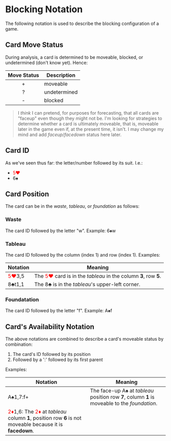 # Blocking Notation

The following notation is used to describe the blocking configuration of a game.

## Card Move Status

During analysis, a card is determined to be moveable, blocked, or undetermined (don't know yet).  Hence:

| **Move Status** | **Description** |
| :-: | --- |
| + | moveable |
| ? | undetermined |
| - | blocked |

> I *think* I can pretend, for purposes for forecasting, that all cards are "faceup" even though they might not be.  I'm looking for strategies to determine whether a card is ultimately moveable, that is, moveable later in the game even if, at the present time, it isn't.  I may change my mind and add *faceup*/*facedown* status here later.

## Card ID

As we've seen thus far: the letter/number followed by its suit.  I.e.:

* <span style="color:red">5❤️</span>
* 6♠️

## Card Position

The card can be in the *waste*, *tableau*, or *foundation* as follows:

### Waste

The card ID followed by the letter "w".  Example: 6♠️w

### Tableau

The card ID followed by the column (index 1) and row (index 1).  Examples:

| **Notation** | **Meaning** |
| --- | --- |
| <span style="color:red">5❤️</span>3,5 | The <span style="color:red">5❤️</span> card is in the *tableau* in the column **3**, row **5**. |
| 8♣️t1,1 | The 8♣️ is in the *tableau*'s upper-left corner. |

### Foundatation

The card ID followed by the letter "f".  Example: A♠️f

## Card's Availability Notation

The above notations are combined to describe a card's moveable status by combination:

1. The card's ID followed by its position
1. Followed by a ':' followed by its first parent

Examples:

| **Notation** | **Meaning** |
| -- | -- |
| A♠️1,7:f+ | The face-up A♠️ at *tableau* position row **7**, column **1** is moveable to the *foundation*. |
| <span style="color:red">2♦️</span>1,6: The <span style="color:red">2♦️</span> at *tableau* column **1**, position row **6** is not moveable because it is **facedown**. |
